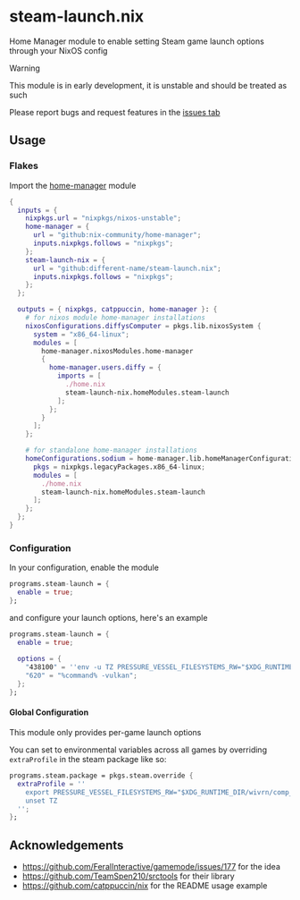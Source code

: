 # steam-launch.nix

Home Manager module to enable setting Steam game launch options through your NixOS config

> [!WARNING]
> This module is in early development, it is unstable and should be treated as such
> 
> Please report bugs and request features in the [issues tab](https://github.com/different-name/steam-launch.nix/issues)

## Usage

### Flakes

Import the [home-manager](https://github.com/nix-community/home-manager) module

```nix
{
  inputs = {
    nixpkgs.url = "nixpkgs/nixos-unstable";
    home-manager = {
      url = "github:nix-community/home-manager";
      inputs.nixpkgs.follows = "nixpkgs";
    };
    steam-launch-nix = {
      url = "github:different-name/steam-launch.nix";
      inputs.nixpkgs.follows = "nixpkgs";
    };
  };

  outputs = { nixpkgs, catppuccin, home-manager }: {
    # for nixos module home-manager installations
    nixosConfigurations.diffysComputer = pkgs.lib.nixosSystem {
      system = "x86_64-linux";
      modules = [
        home-manager.nixosModules.home-manager
        {
          home-manager.users.diffy = {
            imports = [
              ./home.nix
              steam-launch-nix.homeModules.steam-launch
            ];
          };
        }
      ];
    };

    # for standalone home-manager installations
    homeConfigurations.sodium = home-manager.lib.homeManagerConfiguration {
      pkgs = nixpkgs.legacyPackages.x86_64-linux;
      modules = [
        ./home.nix
        steam-launch-nix.homeModules.steam-launch
      ];
    };
  };
}
```

### Configuration

In your configuration, enable the module

```nix
programs.steam-launch = {
  enable = true;
};
```

and configure your launch options, here's an example

```nix
programs.steam-launch = {
  enable = true;
  
  options = {
    "438100" = ''env -u TZ PRESSURE_VESSEL_FILESYSTEMS_RW="$XDG_RUNTIME_DIR/wivrn/comp_ipc" %command%'';
    "620" = "%command% -vulkan";
  };
};
```

#### Global Configuration

This module only provides per-game launch options

You can set to environmental variables across all games by overriding `extraProfile` in the steam package like so:

```nix
programs.steam.package = pkgs.steam.override {
  extraProfile = ''
    export PRESSURE_VESSEL_FILESYSTEMS_RW="$XDG_RUNTIME_DIR/wivrn/comp_ipc"
    unset TZ
  '';
};
```

## Acknowledgements

- https://github.com/FeralInteractive/gamemode/issues/177 for the idea
- https://github.com/TeamSpen210/srctools for their library
- https://github.com/catppuccin/nix for the README usage example